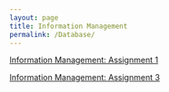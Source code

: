 ```yaml
---
layout: page
title: Information Management
permalink: /Database/
---
```


[Information Management: Assignment 1](https://robertkozub.github.io/InfoManage_Assign1.html)

[Information Management: Assignment 3](https://robertkozub.github.io/InfoManage_Assignment3_InfoManagement.html)

